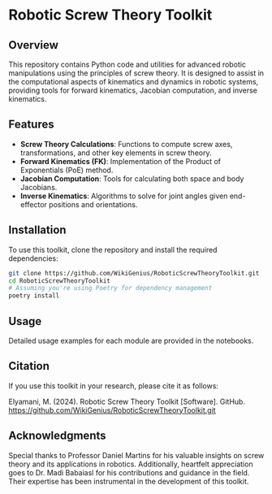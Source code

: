 # Robotic Screw Theory Toolkit

## Overview
This repository contains Python code and utilities for advanced robotic manipulations using the principles of screw theory. It is designed to assist in the computational aspects of kinematics and dynamics in robotic systems, providing tools for forward kinematics, Jacobian computation, and inverse kinematics.

## Features
- **Screw Theory Calculations**: Functions to compute screw axes, transformations, and other key elements in screw theory.
- **Forward Kinematics (FK)**: Implementation of the Product of Exponentials (PoE) method.
- **Jacobian Computation**: Tools for calculating both space and body Jacobians.
- **Inverse Kinematics**: Algorithms to solve for joint angles given end-effector positions and orientations.

## Installation
To use this toolkit, clone the repository and install the required dependencies:

```bash
git clone https://github.com/WikiGenius/RoboticScrewTheoryToolkit.git
cd RoboticScrewTheoryToolkit
# Assuming you're using Poetry for dependency management
poetry install
```

## Usage
Detailed usage examples for each module are provided in the notebooks.

## Citation
If you use this toolkit in your research, please cite it as follows:

Elyamani, M. (2024). Robotic Screw Theory Toolkit [Software]. GitHub. https://github.com/WikiGenius/RoboticScrewTheoryToolkit.git


## Acknowledgments
Special thanks to Professor Daniel Martins for his valuable insights on screw theory and its applications in robotics. Additionally, heartfelt appreciation goes to Dr. Madi Babaiasl for his contributions and guidance in the field. Their expertise has been instrumental in the development of this toolkit.
